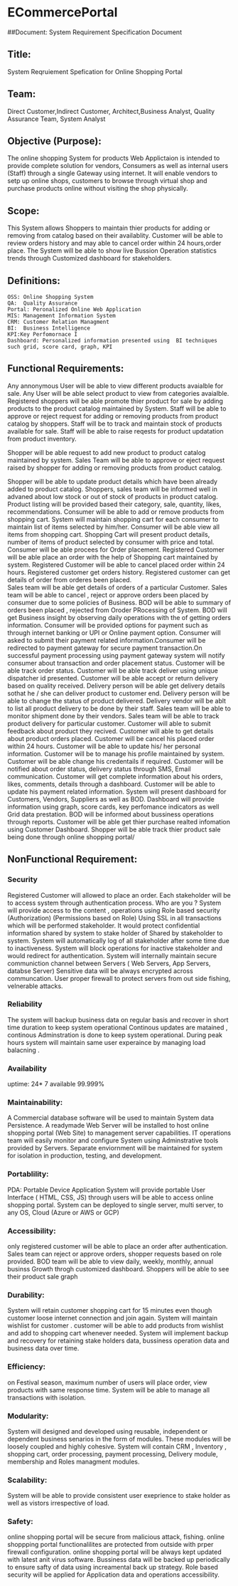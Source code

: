# ECommercePortal

##Document:
System Requirement Specification Document

## Title:
System Reqruiement Spefication for Online Shopping Portal

## Team: 
Direct Customer,Indirect Customer, Architect,Business Analyst,	Quality Assurance Team, System Analyst

## Objective (Purpose):
The online shopping System for products Web Applictaion is intended to  provide complete solution for vendors, Consumers as well as internal users (Staff) through  a single Gateway using internet. It will enable vendors to setp up online shops, customers to browse through virtual shop and purchase products online without visiting the shop physically.

## Scope:
This System allows Shoppers to maintain thier products for adding or removing from catalog based on their availablity.
Customer will be able to  review orders history and may able to cancel order within 24 hours,order place.
The System  will be able to show live Bussion Operation statistics trends through Customized dashboard for stakeholders.

## Definitions:
	OSS: Online Shopping System
	QA:  Quality Assurance
	Portal: Peronalized Online Web Application
	MIS: Management Information System
	CRM: Customer Relation Managment
	BI:  Business Intelligence
	KPI:Key Perfomornace I
	Dashboard: Personalized information presented using  BI techniques such grid, score card, graph, KPI


## Functional Requirements:

Any annonymous User will be able to view different products avaialble for sale. Any User will be able select product to view from categories avaialble.
Registered shoppers will be able promote thier product for sale by adding  products to the product catalog maintained by System.
Staff will be able to approve or reject request for adding or removing products from product catalog by shoppers.
 Staff will be to track and maintain stock of products available for sale. Staff will be able to raise 	reqests for product updatation from product inventory.

Shopper will be able request to add new product to product catalog maintained by system.  Sales Team will be able to approve or eject request  raised by shopper for adding or removing products from product catalog.

Shopper will be able to update  product details which have been already added to product catalog.
Shoppers, sales team will be informed well in advaned about low stock  or out of stock of products in product catalog.
Product listing will be provided based their category, sale, quantity, likes, recommendations.
Consumer will be able to  add or remove products from shopping cart. System will maintain shopping cart for each consumer to maintain list of items selected by him/her. Consumer will be able view all items from shopping cart. Shopping Cart will present product details, number of items of product selected by consumer with price and total. Consumer will be able procees for Order placement.
Registered Customer will be able place an order with the help of Shopping cart maintained by system. Registered Customer will be able to cancel placed order within 24 hours. Registered customer get orders history. Registered customer can get details of order from orderes been placed. 	
Sales team will be able get details of orders of a particular Customer. Sales team  will be able to cancel , reject or approve orders been placed by consumer due to some policies of Business.
BOD will be able to summary of orders been placed , rejected from Oroder PRocessing of System. BOD will get Business insight by observing  daily operations  with the of getting orders information.
Consumer will be provided options for payment such as through internet banking  or  UPI  or Online payment option.
Consumer will asked to submit their payment related information.Consumer will be redirected to payment gateway for secure payment transaction.On successful payment processing using payment gateway system will notify consumer about transaction and order placement status.
Customer will be able track order status. Customer will be able track deliver using unique dispatcher id presented.
Customer will be able accept or return delivery based on quality received.
Delivery person will be able get delivery details sothat he / she can deliver product to customer end.
Delivery person will be able to change the status of product delivered.
Delivery vendor will be ablt to  list all product delivery to be done by their staff.
Sales team will be able to monitor shipment  done by their vendors.
Sales team will be able to track product delivery for particular customer.
Customer will able to submit feedback about product they recived. Customer will able to  get details about product orders placed.
Customer will be cancel his placed order within 24 hours. Customer will be able to update his/ her personal information. 
Customer  will be to manage his profile maintained by system. Customer will be able change his credentails if required. 
Customer will be notified about order status, delivery status through  SMS, Email communication.
Customer will get complete information about his orders, likes, comments, details through a dashboard.
Customer will be able to update his payment related information.
System will present dashboard for Customers, Vendors, Suppliers as well as BOD.
Dashboard will provide information using graph, score cards, key perfomance indicators as well Grid data prestation.
BOD will be informed about bussiness operations through reports.
Customer will be able get thier purchase realted infomation using Customer Dashboard.
Shopper will be able track thier product sale being done through online shopping portal/
	
## NonFunctional Requirement:

### Security
Registered Customer will allowed to place an order.	
Each stakeholder will be to access system  through authentication process. Who are you ?
System will provide access to  the content , operations using Role based security (Authorization) (Permissions based on Role)
Using SSL in all transactions  which will be performed stakeholder. It would protect confidential information shared by system to stake holder of Shared by stakeholder to system.
System will automatically log of  all stakeholder after some time due to inactiveness.
System will block operations for inactive  stakeholder and would redirect for authentication.
System  will internally maintain secure communiction channel between Servers ( Web Servers, App Servers, databse Server)
Sensitive data will be always encrypted across communcation.
User proper firewall to protect servers from out side fishing, velnerable attacks.


### Reliability
The system will backup business data on regular basis and recover in short time duration to keep system operational
Continous updates are matained , continous Adminstration is done to keep system operational.
During peak hours system will maintain same user experaince by managing load balacning .

### Availability
uptime:   24* 7  available  99.999%
	
### Maintainability:
A Commercial database software will be used to maintain System data Persistence.
A readymade Web Server will be installed to host online shopping portal (Web Site) to management server capabilities.
IT operations team will easily monitor and configure System using Adminstrative tools provided by Servers.
Separate enviornment will be maintained for system for isolation in  production, testing, and development.

### Portablility:
PDA: Portable Device Application
System will provide portable User Interface ( HTML, CSS, JS) through  users will be able to access online shopping portal.
System can be deployed to single server, multi server, to any OS, Cloud (Azure or AWS or GCP)

### Accessibility:
only registered customer will be able to place an order after authentication.
Sales team can reject or approve  orders, shopper requests  based on role  provided.
BOD team will be able to view daily, weekly, monthly, annual businss Growth throgh customized dashboard.
Shoppers will be able to see their product sale graph

### Durability:
System will retain customer  shopping cart for 15 minutes  even though customer loose internet connection and join again.
System will maintain wishlist for customer . customer  will be able to add products from wishlist  and add to shopping cart whenever needed.
System will implement backup and recovery for retaining stake holders data, bussiness operation data and business data over time.

### Efficiency:
on Festival season, maximum number of users  will place order, view products  with same response time.
System will be able to manage all transactions with isolation.

### Modularity:
System will designed and developed using reusable, independent or dependent business senarios in the form of modules.
These modules will be loosely coupled and highly cohesive.
System will contain CRM , Inventory , shopping cart, order processing, payment processing, Delivery module, membership and Roles managment  modules.
	
### Scalability:
System will be able  to  provide  consistent user exeprience to stake holder as well as vistors irrespective of load.

### Safety:	
online shopping portal will be secure from malicious attack, fishing.
online shoppping portal functionalilites are protected from outside with prper firewall configuration.
online shopping portal will be always kept updated with latest anit virus software.
Bussiness data will be backed up periodically to ensure safty of data using increamental back up strategy.
Role based security will be applied for Application data and operations accessibility.
